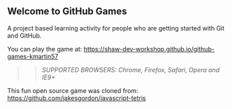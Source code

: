 ## Welcome to GitHub Games

A project based learning activity for people who are getting started with Git and GitHub.

You can play the game at: https://shaw-dev-workshop.github.io/github-games-kmartin57

>> _*SUPPORTED BROWSERS*: Chrome, Firefox, Safari, Opera and IE9+_

This fun open source game was cloned from: https://github.com/jakesgordon/javascript-tetris
